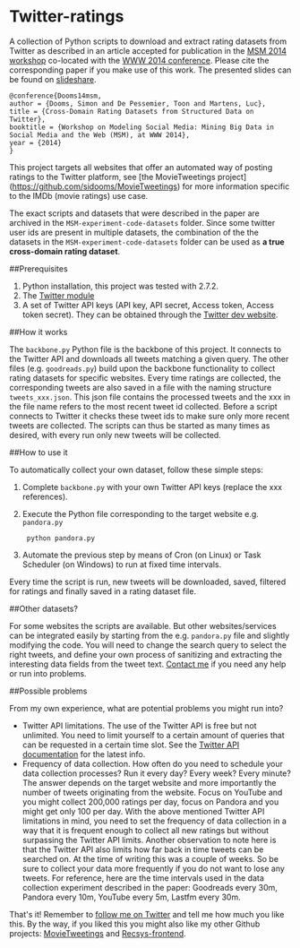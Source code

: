 Twitter-ratings
===============

A collection of Python scripts to download and extract rating datasets from Twitter as described in an article accepted for publication in the [MSM 2014 workshop](http://www.kde.cs.uni-kassel.de/ws/msm2014/) co-located with the [WWW 2014 conference](http://www2014.kr). Please cite the corresponding paper if you make use of this work. The presented slides can be found on [slideshare](www.slideshare.net/simondooms/static-mining-cross-domain-rating-datasets-from-structured-data-on-twitter).

    @conference{Dooms14msm,
    author = {Dooms, Simon and De Pessemier, Toon and Martens, Luc},
    title = {Cross-Domain Rating Datasets from Structured Data on Twitter},
    booktitle = {Workshop on Modeling Social Media: Mining Big Data in Social Media and the Web (MSM), at WWW 2014},
    year = {2014}
    }

This project targets all websites that offer an automated way of posting ratings to the Twitter platform, see [the MovieTweetings project] (https://github.com/sidooms/MovieTweetings) for more information specific to the IMDb (movie ratings) use case.     

The exact scripts and datasets that were described in the paper are archived in the `MSM-experiment-code-datasets` folder. Since some twitter user ids are present in multiple datasets, the combination of the the datasets in the `MSM-experiment-code-datasets` folder can be used as **a true cross-domain rating dataset**.
    
##Prerequisites
1. Python installation, this project was tested with 2.7.2.
1. The [Twitter module](https://pypi.python.org/pypi/twitter)
1. A set of Twitter API keys (API key, API secret, Access token, Access token secret). They can be obtained through the [Twitter dev website](https://apps.twitter.com/app).

##How it works

The `backbone.py` Python file is the backbone of this project. It connects to the Twitter API and downloads all tweets matching a given query. The other files (e.g. `goodreads.py`) build upon the backbone functionality to collect rating datasets for specific websites. Every time ratings are collected, the corresponding tweets are also saved in a file with the naming structure `tweets_xxx.json`. This json file contains the processed tweets and the xxx in the file name refers to the most recent tweet id collected. Before a script connects to Twitter it checks these tweet ids to make sure only more recent tweets are collected. The scripts can thus be started as many times as desired, with every run only new tweets will be collected.

##How to use it

To automatically collect your own dataset, follow these simple steps:

1. Complete `backbone.py` with your own Twitter API keys (replace the xxx references).
2. Execute the Python file corresponding to the target website e.g. `pandora.py`

        python pandora.py
        
3. Automate the previous step by means of Cron (on Linux) or Task Scheduler (on Windows) to run at fixed time intervals.

Every time the script is run, new tweets will be downloaded, saved, filtered for ratings and finally saved in a rating dataset file.

##Other datasets?

For some websites the scripts are available. But other websites/services can be integrated easily by starting from the e.g. `pandora.py` file and slightly modifying the code. You will need to change the search query to select the right tweets, and define your own process of sanitizing and extracting the interesting data fields from the tweet text. [Contact me](https://twitter.com/sidooms) if you need any help or run into problems.

##Possible problems

From my own experience, what are potential problems you might run into?

- Twitter API limitations. The use of the Twitter API is free but not unlimited. You need to limit yourself to a certain amount of queries that can be requested in a certain time slot. See the [Twitter API documentation](https://dev.twitter.com/docs/rate-limiting/1.1) for the latest info.
- Frequency of data collection. How often do you need to schedule your data collection processes? Run it every day? Every week? Every minute? The answer depends on the target website and more importantly the number of tweets originating from the website. Focus on YouTube and you might collect 200,000 ratings per day, focus on Pandora and you might get only 100 per day. With the above mentioned Twitter API limitations in mind, you need to set the frequency of data collection in a way that it is frequent enough to collect all new ratings but without surpassing the Twitter API limits. Another observation to note here is that the Twitter API also limits how far back in time tweets can be searched on. At the time of writing this was a couple of weeks. So be sure to collect your data more frequently if you do not want to lose any tweets. For reference, here are the time intervals used in the data collection experiment described in the paper: Goodreads every 30m, Pandora every 10m, YouTube every 5m, Lastfm every 30m.

That's it! Remember to [follow me on Twitter](http://twitter.com/sidooms) and tell me how much you like this. By the way, if you liked this you might also like my other Github projects: [MovieTweetings](https://github.com/sidooms/MovieTweetings) and [Recsys-frontend](https://github.com/sidooms/Recsys-frontend).
